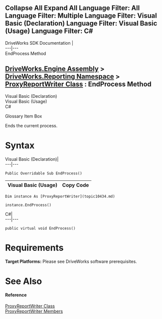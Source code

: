 Collapse All Expand All Language Filter: All  Language Filter: Multiple  Language Filter: Visual Basic (Declaration) Language Filter: Visual Basic (Usage) Language Filter: C#  
---  
DriveWorks SDK Documentation  |   
---|---  
EndProcess Method   
  
[DriveWorks.Engine Assembly](topic2156.md) > [DriveWorks.Reporting Namespace](topic10334.md) > [ProxyReportWriter Class](topic10434.md) : EndProcess Method  
---  
  
Visual Basic (Declaration)    
Visual Basic (Usage)    
C# 

Glossary Item Box

Ends the current process. 

# Syntax

Visual Basic (Declaration)|   
---|---  
      
    
    Public Overridable Sub EndProcess()   
  
Visual Basic (Usage)| Copy Code  
---|---  
      
    
    Dim instance As [ProxyReportWriter](topic10434.md)
     
    instance.EndProcess()  
  
C#|   
---|---  
      
    
    public virtual void EndProcess()  
  
# Requirements

**Target Platforms:** Please see DriveWorks software prerequisites.

# See Also

#### Reference

[ProxyReportWriter Class](topic10434.md)   
[ProxyReportWriter Members](topic10435.md)


